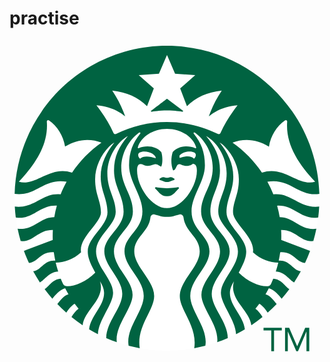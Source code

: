 # practise
<svg class="block" xmlns="http://www.w3.org/2000/svg" width="100%" height="100%" viewBox="0 0 62 62" focusable="false"><circle fill="#fff" cx="31" cy="31" r="30.002"></circle><path fill="#006341" d="M34.017 13.969c-.263-.047-1.531-.26-3.017-.26s-2.754.212-3.017.26c-.151.027-.209-.121-.094-.207.104-.077 3.11-2.365 3.11-2.365l3.109 2.365c.117.086.06.234-.091.207zm-5.194 14.856s-.159.057-.201.197c.63.484 1.064 1.585 2.378 1.585s1.748-1.101 2.377-1.585c-.041-.141-.2-.197-.2-.197s-.823.194-2.177.194-2.177-.194-2.177-.194zm2.177-1.853c-.365 0-.445-.138-.694-.137-.237.001-.697.19-.797.363.007.088.039.167.103.237.532.08.772.376 1.389.376s.856-.296 1.389-.376c.062-.07.096-.148.103-.237-.099-.173-.56-.361-.798-.363-.25-.002-.331.137-.695.137zm29.956 5.673c-.038.717-.102 1.428-.19 2.131-3.396.562-4.61-2.464-8.089-2.312.208.738.377 1.49.507 2.258 2.869-.002 4.025 2.68 7.217 2.285-.168.82-.37 1.629-.603 2.426-2.524.248-3.413-2.26-6.334-2.191.024.416.037.836.037 1.26l-.012.701 5.672 2.164c-.297.807-.629 1.596-.991 2.369-1.705-.094-2.293-2.281-4.887-2.107-.078.561-.177 1.115-.295 1.662 2.253-.158 2.738 1.916 4.352 2.084-.411.75-.854 1.48-1.325 2.191-.956-.512-1.785-2.057-3.598-2.152.186-.574.349-1.156.487-1.748-1.608 0-3.447-.627-4.989-2.031.5-2.846-3.917-5.744-3.917-7.828 0-2.264 1.145-3.517 1.145-6.569 0-2.265-1.1-4.722-2.759-6.401-.321-.326-.65-.59-1.028-.827 1.524 1.886 2.694 4.122 2.694 6.712 0 2.874-1.337 4.391-1.337 7.044 0 2.652 3.88 4.947 3.88 7.682 0 1.076-.344 2.127-1.478 4.191 1.742 1.74 4.011 2.689 5.475 2.689.475 0 .73-.145.9-.518.146-.322.285-.648.416-.977 1.577.061 2.299 1.494 3.172 2.066-.479.643-.982 1.264-1.509 1.865-.585-.648-1.371-1.738-2.522-2.041-.206.4-.424.795-.653 1.182.991.27 1.669 1.27 2.194 1.928-.566.586-1.155 1.148-1.768 1.688-.383-.596-.979-1.352-1.647-1.76-.247.334-.504.66-.769.977.568.385 1.069 1.078 1.396 1.643-.708.568-1.44 1.107-2.198 1.611-.374-3.047-4.533-5.135-3.412-8.67-.368.623-.807 1.402-.807 2.34 0 2.559 2.726 4.59 2.943 7.133-.565.338-1.143.656-1.732.957-.098-2.795-2.984-5.854-2.984-8.148 0-2.561 3.354-5.133 3.354-8.156 0-3.025-3.87-5.119-3.87-7.775 0-2.654 1.646-4.181 1.646-7.583 0-2.492-1.184-5.014-3.013-6.625-.324-.286-.643-.513-1.026-.712 1.725 2.069 2.725 3.946 2.725 6.794 0 3.199-1.886 4.975-1.886 8.107 0 3.133 3.798 4.875 3.798 7.795s-3.535 5.381-3.535 8.381c0 2.729 3.116 5.453 3.162 8.691-.681.297-1.375.568-2.081.814.396-3.271-3.111-6.645-3.111-9.314 0-2.918 3.667-5.426 3.667-8.572 0-3.148-3.728-4.611-3.728-7.842 0-3.229 2.287-5.017 2.287-8.585 0-2.781-1.373-5.282-3.379-6.832l-.127-.096c-.189-.14-.345.029-.211.195 1.42 1.773 2.179 3.566 2.179 6.221 0 3.264-2.627 5.916-2.627 9.078 0 3.732 3.528 4.799 3.528 7.861 0 3.061-3.783 5.51-3.783 8.76 0 3.014 3.58 6.359 2.966 9.838-.718.186-1.446.348-2.185.48.672-4.332-2.84-7.443-2.84-10.277 0-3.068 3.918-5.803 3.918-8.801 0-2.828-2.812-3.752-3.182-6.645-.051-.395-.368-.688-.805-.615-.571.104-1.303.48-2.453.48s-1.882-.377-2.454-.48c-.436-.072-.753.221-.804.615-.369 2.893-3.183 3.816-3.183 6.645 0 2.998 3.919 5.732 3.919 8.801 0 2.834-3.512 5.945-2.841 10.277-.738-.133-1.467-.295-2.185-.48-.614-3.479 2.967-6.824 2.967-9.838 0-3.25-3.784-5.699-3.784-8.76 0-3.062 3.529-4.129 3.529-7.861 0-3.162-2.628-5.813-2.628-9.078 0-2.654.759-4.447 2.18-6.221.133-.166-.022-.335-.212-.195l-.126.096c-2.004 1.546-3.376 4.047-3.376 6.828 0 3.568 2.287 5.356 2.287 8.585 0 3.23-3.728 4.693-3.728 7.842 0 3.146 3.667 5.654 3.667 8.572 0 2.67-3.507 6.043-3.11 9.314-.707-.246-1.401-.518-2.082-.814.047-3.238 3.161-5.963 3.161-8.691 0-3-3.533-5.461-3.533-8.381s3.796-4.662 3.796-7.795c0-3.132-1.885-4.908-1.885-8.107 0-2.848.999-4.725 2.724-6.794-.384.199-.702.426-1.025.712-1.829 1.611-3.012 4.133-3.012 6.625 0 3.402 1.646 4.929 1.646 7.583 0 2.656-3.87 4.75-3.87 7.775 0 3.023 3.354 5.596 3.354 8.156 0 2.295-2.888 5.354-2.985 8.148-.589-.301-1.167-.619-1.732-.957.218-2.543 2.943-4.574 2.943-7.133 0-.938-.438-1.717-.807-2.34 1.121 3.535-3.038 5.623-3.412 8.67-.758-.504-1.491-1.043-2.198-1.611.326-.564.827-1.258 1.396-1.643-.266-.316-.522-.643-.769-.977-.669.408-1.266 1.164-1.648 1.76-.611-.539-1.201-1.102-1.767-1.688.525-.658 1.203-1.658 2.194-1.928-.229-.387-.447-.781-.653-1.182-1.151.303-1.938 1.393-2.522 2.041-.527-.602-1.031-1.223-1.509-1.865.873-.572 1.595-2.006 3.171-2.066.132.328.271.654.417.977.17.373.426.518.9.518 1.464 0 3.732-.949 5.475-2.689-1.134-2.064-1.478-3.115-1.478-4.191 0-2.734 3.88-5.029 3.88-7.682 0-2.653-1.337-4.17-1.337-7.044 0-2.59 1.17-4.826 2.694-6.712-.378.237-.707.501-1.028.827-1.659 1.68-2.759 4.136-2.759 6.401 0 3.052 1.146 4.305 1.146 6.569 0 2.084-4.418 4.982-3.918 7.828-1.542 1.404-3.381 2.031-4.99 2.031.14.592.303 1.174.487 1.748-1.812.096-2.641 1.641-3.598 2.152-.472-.711-.914-1.441-1.325-2.191 1.613-.168 2.099-2.242 4.353-2.084-.118-.547-.218-1.102-.296-1.662-2.594-.174-3.182 2.014-4.887 2.107-.362-.773-.694-1.562-.991-2.369l5.673-2.164-.012-.701c0-.424.013-.844.036-1.26-2.921-.068-3.81 2.439-6.334 2.191-.232-.797-.435-1.605-.602-2.426 3.19.395 4.347-2.287 7.217-2.285.13-.768.299-1.52.506-2.258-3.479-.151-4.693 2.875-8.088 2.312-.089-.703-.152-1.414-.19-2.131 3.947.441 5.427-2.804 9.021-2.407.339-.859.733-1.69 1.177-2.49-4.506-.792-6.036 2.976-10.23 2.397.453-16.171 13.706-29.143 29.989-29.143s29.536 12.972 29.989 29.147c-4.195.579-5.725-3.188-10.23-2.397.443.8.837 1.631 1.177 2.49 3.592-.398 5.072 2.848 9.02 2.407zm-42.852-12.583c-2.209-.903-4.883-.695-7.167.772-.354-2.125-1.507-4.013-3.149-5.152-.227-.157-.463-.008-.442.255.347 4.49-2.278 8.389-5.506 11.816 3.327 1 6.159-3.284 10.474-1.789 1.548-2.305 3.514-4.308 5.79-5.902zm12.896-2.716c-2.785 0-5.118 1.575-5.729 3.61-.047.156.017.257.197.176.501-.225 1.071-.333 1.69-.333 1.136 0 2.137.417 2.729 1.143.262.864.284 2.115-.012 2.829-.468-.105-.636-.467-1.093-.467s-.811.321-1.586.321c-.774 0-.865-.366-1.374-.366-.599 0-.709.617-.709 1.313 0 3.103 2.852 7.373 5.886 7.373 3.033 0 5.885-4.27 5.885-7.373 0-.696-.143-1.292-.769-1.373-.312.225-.599.426-1.313.426-.775 0-.989-.321-1.445-.321-.551 0-.496 1.162-1.15 1.227-.436-1.048-.457-2.392-.095-3.589.593-.726 1.593-1.143 2.729-1.143.619 0 1.193.109 1.689.333.181.081.244-.021.197-.176-.61-2.035-2.942-3.61-5.727-3.61zm4.434 4.452c-.668 0-1.451.205-1.943.753-.051.149-.051.371.021.519 1.211-.415 2.279-.431 2.795.146.275-.25.363-.475.363-.736 0-.403-.41-.682-1.236-.682zm-9.741 1.418c.584-.585 1.815-.56 3.094-.088.056-.636-1.083-1.331-2.221-1.331-.827 0-1.236.279-1.236.683 0 .261.088.487.363.736zm19.194-10.504c-2.199.157-4.109.912-5.654 2.17.656-1.86 1.489-3.487 2.545-5.064-2.8.297-5.141 1.321-6.849 3.071l-1.337-3.505 2.968-2.621-3.974-.281-1.586-3.696-1.587 3.696-3.974.281 2.968 2.621-1.336 3.505c-1.709-1.75-4.05-2.774-6.848-3.071 1.054 1.578 1.887 3.205 2.543 5.064-1.544-1.259-3.454-2.014-5.653-2.17 1.319 1.696 2.488 3.504 3.354 5.448.098.219.308.291.535.178 3.012-1.497 6.406-2.339 9.997-2.339s6.984.843 9.998 2.339c.227.113.437.041.534-.178.867-1.944 2.036-3.752 3.356-5.448zm4.801 13.254c4.313-1.495 7.146 2.788 10.473 1.789-3.228-3.427-5.852-7.326-5.505-11.816.021-.263-.216-.413-.442-.255-1.643 1.139-2.796 3.027-3.149 5.152-2.285-1.467-4.958-1.676-7.167-.772 2.273 1.592 4.24 3.595 5.79 5.902z"></path><g fill="#006341"><path d="M53.595 57.01h-1.526v4.105h-.547v-4.105h-1.522v-.51h3.595v.51zM54.236 56.5h.811l1.57 3.618h.011l1.574-3.618h.798v4.615h-.551v-3.869h-.012l-1.653 3.869h-.333l-1.659-3.869h-.011v3.869h-.545v-4.615z"></path></g></svg>

